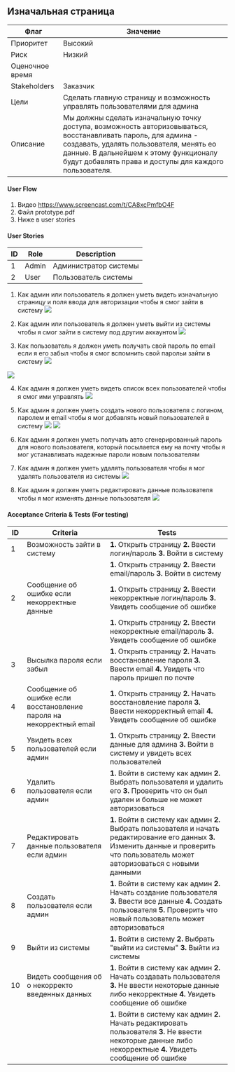 ## Изначальная страница

| Флаг | Значение |
|---|---|
| Приоритет | Высокий |
| Риск | Низкий |
| Оценочное время |  |
| Stakeholders | Заказчик |
| Цели | Сделать главную страницу и возможность управлять пользователями для админа |
| Описание | Мы должны сделать изначальную точку доступа, возможность авторизовываться, восстанавливать пароль, для админа - создавать, удалять пользователя, менять ео данные. В дальнейшем к этому функционалу будут добавлять права и доступы для каждого пользователя.|

#### User Flow

1. Видео https://www.screencast.com/t/CA8xcPmfbO4F
2. Файл prototype.pdf
3. Ниже в user stories

#### User Stories

| ID | Role | Description |
|---|---|---|
| 1 | Admin | Администратор системы |
| 2 | User | Пользователь системы |

1. Как админ или пользователь я должен уметь видеть изначальную страницу и поля ввода для авторизации чтобы я смог зайти в систему
![](Main%20point.png)

2. Как админ или пользователь я должен уметь выйти из системы чтобы я смог зайти в систему под другим аккаунтом
![](Logout.png)

3. Как пользователь я должен уметь получать свой пароль по email если я его забыл чтобы я смог вспомнить свой парольи зайти в систему
![](Password.png)

![](Password%20–%202.png)

4. Как админ я должен уметь видеть список всех пользователей чтобы я смог ими управлять
![](Users.png)

5. Как админ я должен уметь создать нового пользователя с логином, паролем и email чтобы я мог добавлять новый пользователей в систему
![](Add.png)
![](Add%20–%202.png.png)

6. Как админ я должен уметь получать авто сгенерированный пароль для нового пользователя, который посылается ему на почту чтобы я мог устанавливать надежные пароли новым пользователям

7. Как админ я должен уметь удалять пользователя чтобы я мог удалять пользователя из системы
![](Delete%20confirm.png)

8. Как админ я должен уметь редактировать данные пользователя чтобы я мог изменять данные пользователя
![](Edit.png)


#### Acceptance Criteria & Tests (For testing)

| ID | Criteria | Tests |
|---|---|---|
| 1 | Возможность зайти в систему | **1.** Открыть страницу **2.** Ввести логин/пароль **3.** Войти в систему |
| |  | **1.** Открыть страницу **2.** Ввести email/пароль **3.** Войти в систему |
| 2 | Сообщение об ошибке если некорректные данные  | **1.** Открыть страницу **2.** Ввести некорректные логин/пароль **3.** Увидеть сообщение об ошибке |
| | | **1.** Открыть страницу **2.** Ввести некорректные email/пароль **3.** Увидеть сообщение об ошибке |
| 3 | Высылка пароля если забыл | **1.** Открыть страницу **2.** Начать восстановление пароля **3.** Ввести email **4.** Увидеть что пароль пришел по почте |
| 4 | Сообщение об ошибке если восстановление пароля на некорректный email | **1.** Открыть страницу **2.** Начать восстановление пароля **3.** Ввести некорректный email **4.** Увидеть сообщение об ошибке |
| 5 | Увидеть всех пользователей если админ | **1.** Открыть страницу **2.** Ввести данные для админа **3.** Войти в систему и увидеть всех пользователей |
| 6 | Удалить пользователя если админ | **1.** Войти в систему как админ **2.** Выбрать пользователя и удалить его **3.** Проверить что он был удален и больше не может авторизоваться |
| 7 | Редактировать данные пользователя если админ | **1.** Войти в систему как админ **2.** Выбрать пользователя и начать редактирование его данных **3.** Изменить данные и проверить что пользователь может авторизоваться с новыми данными |
| 8 | Создать пользователя если админ | **1.** Войти в систему как админ **2.** Начать создание пользователя **3.** Ввести все данные **4.** Создать пользователя **5.** Проверить что новый пользователь может авторизоваться |
| 9 | Выйти из системы | **1.** Войти в систему  **2.** Выбрать "выйти из системы" **3.** Выйти из системы |
| 10 | Видеть сообщения об о некорректо введенных данных | **1.** Войти в систему как админ  **2.** Начать создавать пользователя **3.** Не ввести некоторые данные либо некорректные **4.** Увидеть сообщение об ошибке |
| | | **1.** Войти в систему как админ  **2.** Начать редактировать пользователя **3.** Не ввести некоторые данные либо некорректные **4.** Увидеть сообщение об ошибке |
